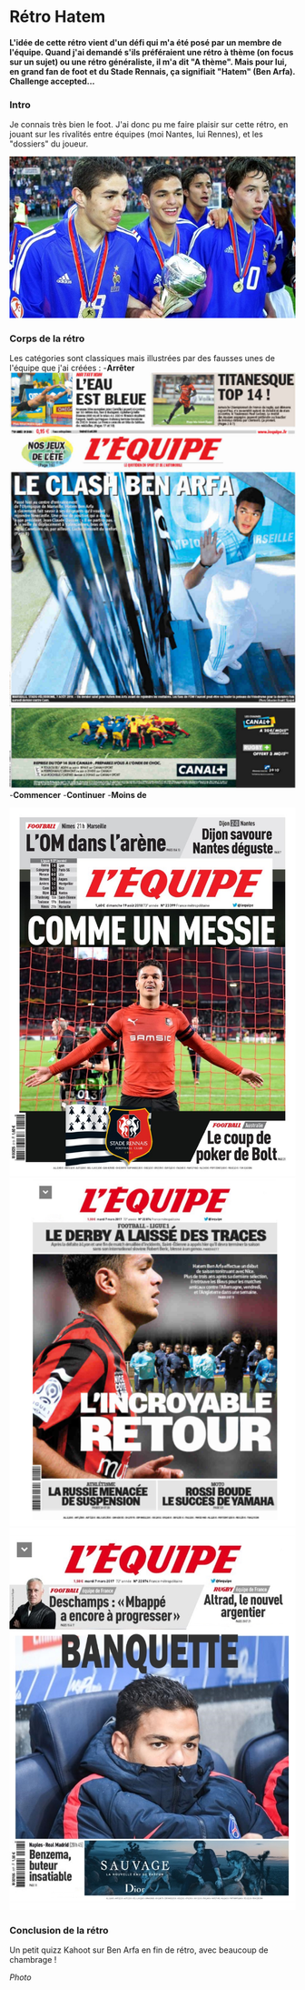 ﻿# Rétro Hatem

#### L'idée de cette rétro vient d'un défi qui m'a été posé par un membre de l'équipe. Quand j'ai demandé s'ils préféraient une rétro à thème (on focus sur un sujet) ou une rétro généraliste, il m'a dit "A thème". Mais pour lui, en grand fan de foot et du Stade Rennais, ça signifiait "Hatem" (Ben Arfa). Challenge accepted...

### Intro

Je connais très bien le foot. J'ai donc pu me faire plaisir sur cette rétro, en jouant sur les rivalités entre équipes (moi Nantes, lui Rennes), et les "dossiers" du joueur. 

![Ben Arfa, Benzema, Nasri Clairefontaine](pics/RHatem/BenArfaBenzemaNasri.jpeg)

### Corps de la rétro
Les catégories sont classiques mais illustrées par des fausses unes de l'équipe que j'ai créées :
-**Arrêter** 
![Photo colonne arrêter](pics/RHatem/Arreter.PNG)
-**Commencer** 
-**Continuer** 
-**Moins de** 


![Photo colonne arrêter](pics/RHatem/commencer.jpg)
![Photo colonne arrêter](pics/RHatem/Continuer.PNG)
![Photo colonne arrêter](pics/RHatem/moinsde.jpg)

### Conclusion de la rétro
Un petit quizz Kahoot sur Ben Arfa en fin de rétro, avec beaucoup de chambrage !

*Photo*





